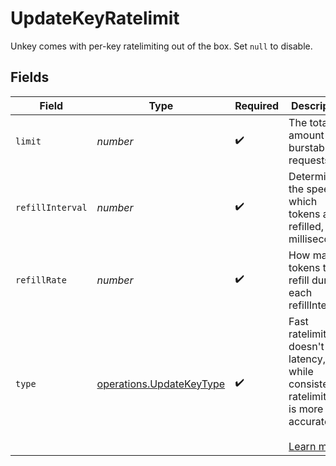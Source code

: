# UpdateKeyRatelimit

Unkey comes with per-key ratelimiting out of the box. Set `null` to disable.


## Fields

| Field                                                                                                                                              | Type                                                                                                                                               | Required                                                                                                                                           | Description                                                                                                                                        |
| -------------------------------------------------------------------------------------------------------------------------------------------------- | -------------------------------------------------------------------------------------------------------------------------------------------------- | -------------------------------------------------------------------------------------------------------------------------------------------------- | -------------------------------------------------------------------------------------------------------------------------------------------------- |
| `limit`                                                                                                                                            | *number*                                                                                                                                           | :heavy_check_mark:                                                                                                                                 | The total amount of burstable requests.                                                                                                            |
| `refillInterval`                                                                                                                                   | *number*                                                                                                                                           | :heavy_check_mark:                                                                                                                                 | Determines the speed at which tokens are refilled, in milliseconds.                                                                                |
| `refillRate`                                                                                                                                       | *number*                                                                                                                                           | :heavy_check_mark:                                                                                                                                 | How many tokens to refill during each refillInterval.                                                                                              |
| `type`                                                                                                                                             | [operations.UpdateKeyType](../../../sdk/models/operations/updatekeytype.md)                                                                        | :heavy_check_mark:                                                                                                                                 | Fast ratelimiting doesn't add latency, while consistent ratelimiting is more accurate.<br/><br/>[Learn more](https://unkey.dev/docs/features/ratelimiting) |